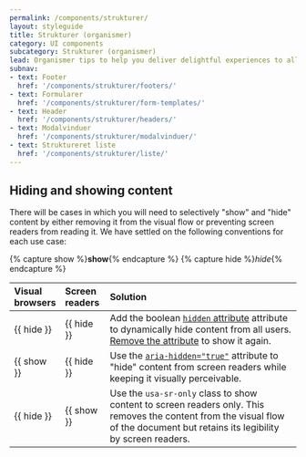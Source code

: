 ```yaml
---
permalink: /components/strukturer/
layout: styleguide
title: Strukturer (organismer)
category: UI components
subcategory: Strukturer (organismer)
lead: Organismer tips to help you deliver delightful experiences to all users.
subnav:
- text: Footer
  href: '/components/strukturer/footers/'
- text: Formularer
  href: '/components/strukturer/form-templates/'
- text: Header
  href: '/components/strukturer/headers/'
- text: Modalvinduer
  href: '/components/strukturer/modalvinduer/'
- text: Struktureret liste
  href: '/components/strukturer/liste/'
---
```


## Hiding and showing content

There will be cases in which you will need to selectively "show" and "hide"
content by either removing it from the visual flow or preventing screen
readers from reading it. We have settled on the following conventions for each
use case:

{% capture show %}**show**{% endcapture %}
{% capture hide %}_hide_{% endcapture %}

Visual<br>browsers | Screen<br>readers | Solution
:--- | :--- | :---
{{ hide }} | {{ hide }} | Add the boolean [`hidden` attribute][hidden] attribute to dynamically hide content from all users. [Remove the attribute][remove-attr] to show it again.
{{ show }} | {{ hide }} | Use the [`aria-hidden="true"`][aria-hidden] attribute to "hide" content from screen readers while keeping it visually perceivable.
{{ hide }} | {{ show }} | Use the `usa-sr-only` class to show content to screen readers only. This removes the content from the visual flow of the document but retains its legibility by screen readers.

[hidden]: https://developer.mozilla.org/en-US/docs/Web/HTML/Global_attributes/hidden
[remove-attr]: https://developer.mozilla.org/en-US/docs/Web/API/Element/removeAttribute
[aria-hidden]: https://www.w3.org/TR/wai-aria/states_and_properties#aria-hidden
